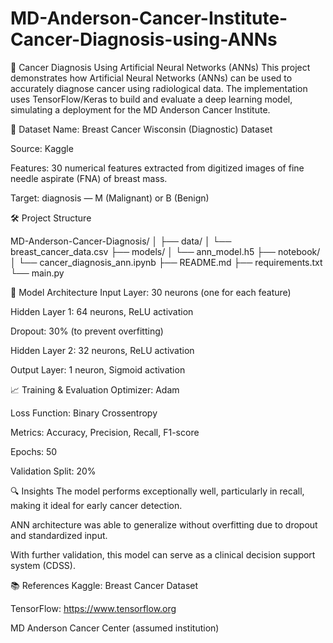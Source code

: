 # MD-Anderson-Cancer-Institute-Cancer-Diagnosis-using-ANNs

🧠 Cancer Diagnosis Using Artificial Neural Networks (ANNs)
This project demonstrates how Artificial Neural Networks (ANNs) can be used to accurately diagnose cancer using radiological data. The implementation uses TensorFlow/Keras to build and evaluate a deep learning model, simulating a deployment for the MD Anderson Cancer Institute.


📁 Dataset
Name: Breast Cancer Wisconsin (Diagnostic) Dataset


Source: Kaggle

Features: 30 numerical features extracted from digitized images of fine needle aspirate (FNA) of breast mass.

Target: diagnosis — M (Malignant) or B (Benign)


🛠️ Project Structure


MD-Anderson-Cancer-Diagnosis/
│
├── data/
│   └── breast_cancer_data.csv
├── models/
│   └── ann_model.h5
├── notebook/
│   └── cancer_diagnosis_ann.ipynb
├── README.md
├── requirements.txt
└── main.py



🧠 Model Architecture
Input Layer: 30 neurons (one for each feature)

Hidden Layer 1: 64 neurons, ReLU activation

Dropout: 30% (to prevent overfitting)

Hidden Layer 2: 32 neurons, ReLU activation

Output Layer: 1 neuron, Sigmoid activation


📈 Training & Evaluation
Optimizer: Adam

Loss Function: Binary Crossentropy

Metrics: Accuracy, Precision, Recall, F1-score

Epochs: 50

Validation Split: 20%



🔍 Insights
The model performs exceptionally well, particularly in recall, making it ideal for early cancer detection.

ANN architecture was able to generalize without overfitting due to dropout and standardized input.

With further validation, this model can serve as a clinical decision support system (CDSS).


📚 References
Kaggle: Breast Cancer Dataset

TensorFlow: https://www.tensorflow.org

MD Anderson Cancer Center (assumed institution)
